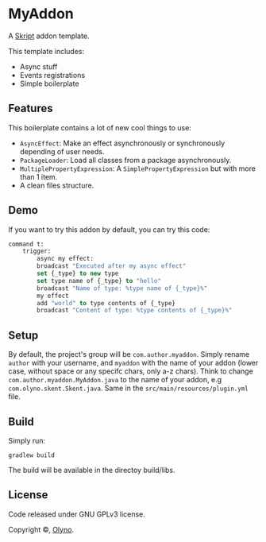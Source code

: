 # MyAddon

A [Skript](https://github.com/SkriptLang/Skript) addon template.

This template includes:
 * Async stuff
 * Events registrations
 * Simple boilerplate

## Features

This boilerplate contains a lot of new cool things to use:

 * ``AsyncEffect``: Make an effect asynchronously or synchronously depending of user needs.
 * ``PackageLoader``: Load all classes from a package asynchronously.
 * ``MultiplePropertyExpression``: A ``SimplePropertyExpression`` but with more than 1 item.
 * A clean files structure.

## Demo

If you want to try this addon by default, you can try this code:

```vb
command t:
    trigger:
        async my effect:
        broadcast "Executed after my async effect"
        set {_type} to new type
        set type name of {_type} to "hello"
        broadcast "Name of type: %type name of {_type}%"
        my effect
        add "world" to type contents of {_type}
        broadcast "Content of type: %type contents of {_type}%"
```

## Setup

By default, the project's group will be ``com.author.myaddon``. Simply rename ``author`` with your username, and ``myaddon`` with the name of your addon (lower case, without space or any specifc chars, only a-z chars).
Think to change ``com.author.myaddon.MyAddon.java`` to the name of your addon, e.g ``com.olyno.skent.Skent.java``. Same in the ``src/main/resources/plugin.yml`` file.

## Build

Simply run:
```
gradlew build
```
The build will be available in the directoy build/libs.

## License

Code released under GNU GPLv3 license.

Copyright ©, [Olyno](https://github.com/Olyno).